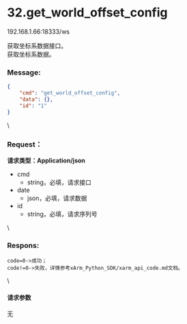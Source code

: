 # 32.get\_world\_offset\_config

192.168.1.66:18333/ws

获取坐标系数据接口。\
获取坐标系数据。

### Message: <a href="#message" id="message"></a>

```json
{
    "cmd": "get_world_offset_config",
    "data": {},
    "id": "1"
}
```

\


### Request： <a href="#request" id="request"></a>

**请求类型：Application/json**

* cmd
  * string，必填，请求接口
* date
  * json，必填，请求数据
* id
  * string，必填，请求序列号

\


### Respons: <a href="#respons" id="respons"></a>

```
code=0->成功；
code!=0->失败，详情参考xArm_Python_SDK/xarm_api_code.md文档。
```

\


#### 请求参数

无
